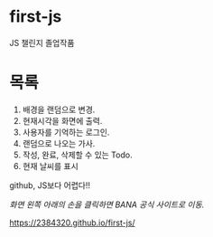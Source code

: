 # first-js
JS 챌린지 졸업작품

# 목록
1. 배경을 랜덤으로 변경.
2. 현재시각을 화면에 출력.
3. 사용자를 기억하는 로그인.
4. 랜덤으로 나오는 가사.
5. 작성, 완료, 삭제할 수 있는 Todo.
6. 현재 날씨를 표시

github, JS보다 어렵다!!

*화면 왼쪽 아래의 손을 클릭하면 BANA 공식 사이트로 이동.*

https://2384320.github.io/first-js/
